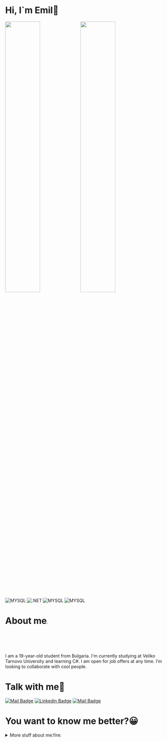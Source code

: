 # Hi, I`m Emil👋
<img align="left" width="47%" src="https://github-readme-stats.vercel.app/api?username=EmilStanchev&show_icons=true&theme=gruvbox" />

<img align="left" width="47%" src="https://github-readme-stats.vercel.app/api/top-langs/?username=EmilStanchev&layout=compact" />

<img align="left" alt="MYSQL" src="https://img.shields.io/badge/c%23-%23239120.svg?style=for-the-badge&logo=c-sharp&logoColor=white" />
<img align="left" alt=".NET" src="https://img.shields.io/badge/.NET-5C2D91?style=for-the-badge&logo=.net&logoColor=white" />
<img align="left" alt="MYSQL" src="https://img.shields.io/badge/javascript-%23323330.svg?style=for-the-badge&logo=javascript&logoColor=%23F7DF1E" />
<img alt="MYSQL" src="https://img.shields.io/badge/mysql-%2300f.svg?style=for-the-badge&logo=mysql&logoColor=white" />

# About me<img alt="About me" width="2%" src="https://user-images.githubusercontent.com/95076536/226442010-17468e01-484c-4f41-811d-650093abc054.png" />


<p> I am a 19-year-old student from Bulgaria. I'm currently studying at Veliko Tarnovo University and learning C#. 
I am open for job offers at any time.  I’m looking to collaborate with cool people.
</p>

# Talk with me:e-mail:


[![Mail Badge](https://img.shields.io/badge/-emilstan4ev03-c0392b?style=flat&labelColor=c0392b&logo=gmail&logoColor=white)](mailto:emilstan4ev03@gmail.com)
[![Linkedin Badge](https://img.shields.io/badge/-Emil-0e76a8?style=flat&labelColor=0e76a8&logo=linkedin&logoColor=white)](https://www.linkedin.com/in/emilstanchev/)
[![Mail Badge](https://img.shields.io/badge/-@emobe263-e84393?style=flat&labelColor=e84393&logo=instagram&logoColor=white)](https://instagram.com/emobe263/)
# You want to know me better?:grinning:
<details>
<summary>
More stuff about me:fire:
</summary>
<br >
I really love to learn new programming languages and I always want to improve my knowledge of programming. My main tools are C# and ASP.NET I have strong knowledge of MySQL. Also, I have a little experience with React.js and Node.JS. My interests are not only in programming. I also love to watch football, TV series, and make new social contacts (both in real life and online). I am also devoted to my job and the people with whom I am working. Also, I love to read crime and adventure books.
